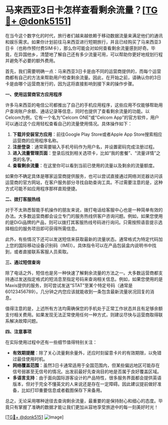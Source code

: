# 马来西亚3日卡怎样查看剩余流量？[[TG💪+ @donk5151](https://t.me/s/donk5151)]

在当今这个数字化的时代，旅行者们越来越依赖于移动数据流量来满足他们的通讯和娱乐需求。如果你计划前往马来西亚进行短期旅行，并且已经购买了马来西亚3日卡（也称作预付费SIM卡），那么你可能会对如何查看剩余流量感到好奇。毕竟，在异国他乡，清楚地了解自己还有多少流量可用，可以帮助你更好地规划行程并避免不必要的额外费用。

首先，我们需要明确一点：马来西亚3日卡是由不同的运营商提供的，而每个运营商都有自己的方法来帮助用户检查剩余流量。因此，在开始之前，请确认你的3日卡是由哪个运营商发行的，因为这将直接影响到接下来的操作步骤。

**一、使用运营商官方应用程序**

许多马来西亚的电信公司都推出了自己的手机应用程序，这些应用不仅能够帮助用户查询账户余额、通话记录等信息，同时也提供了查看剩余流量的功能。以Celcom为例，它有一个名为“Celcom ONE”或“Celcom App”的官方软件，用户可以通过这个应用轻松查看自己的流量使用情况。具体操作如下：

1. **下载并安装官方应用**：前往Google Play Store或者Apple App Store搜索相应运营商的应用程序名称。
2. **注册登录**：通常需要输入手机号码作为用户名，并设置密码完成注册过程。
3. **进入流量管理页面**：登录后找到相关选项卡，比如“我的套餐”、“流量详情”之类的名字。
4. **查看剩余流量**：在这里你可以看到当前已使用的流量以及剩余的流量额度。

如果你不确定具体是哪家运营商提供服务，也可以尝试直接通过网络浏览器访问该运营商的官方网站，在客户服务部分寻找自助查询工具。不过需要注意的是，这种方式可能不如应用程序那样直观便捷。

**二、拨打客服热线**

对于不太熟悉智能手机操作的朋友来说，拨打电话给客服中心也是一种简单有效的办法。大多数运营商都会设立专门的服务热线供客户咨询问题。例如，如果您使用的是DiGi品牌的产品，则可以拨打其客服热线号码进行询问。只需按照语音提示选择相应的服务项目即可获得所需信息。

此外，有些情况下还可以发送短信来获取最新的流量状态。通常格式为特定代码加上您的国际移动设备识别码（IMEI）。具体指令可以在产品包装盒内说明书中找到，或者直接联系客服人员索取。

**三、通过短信查询**

除了电话之外，短信也是另一种快速了解剩余流量的方法之一。大多数运营商都支持通过发送指定格式的短消息至指定号码来查询相关信息。例如，如果您使用的是Maxis提供的服务，则可尝试发送“STAT”至某个特定号码（通常是60123456789）。几分钟之内您应该就能收到一条包含最新流量状况回复的消息。

值得注意的是，上述所有方法均需确保您的手机处于正常工作状态并且有足够余额支付相关费用。如果发现无法正常使用任何一种方式，则建议尽快与运营商取得联系解决故障问题。

**四、注意事项**

在实际使用过程中还有一些细节值得特别关注：

- **有效期提醒**：除了关心流量剩余量外，还应时刻留意卡片的有效期限，以免错过最佳使用时机。
- **网络覆盖范围**：虽然3日卡通常适用于全国范围内，但某些偏远地区可能存在信号弱甚至无信号的情况。出发前最好先查询目的地是否属于良好覆盖区域。
- **多语言支持**：由于面向国际游客设计的产品特性，很多服务界面都会提供英语版本，但对于完全不懂英文的人来说还是存在一定障碍。因此建议提前做好准备，比如打印重要信息或者截图保存下来备用。

总之，无论采用哪种途径去查询剩余流量，最重要的是保持耐心和细心的态度。毕竟只有掌握了准确的数据才能让我们更加从容地享受旅途中的每一刻美好时光！

[[TG💪+ @donk5151](https://t.me/s/donk5151) ![Image](https://i.postimg.cc/rwNCRYN7/Snipaste-2025-04-30-17-27-05.png)]